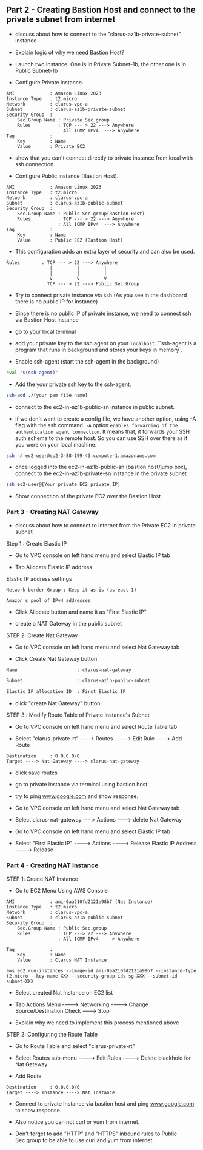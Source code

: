 ## Part 2 - Creating Bastion Host and connect to the private subnet from internet

- discuss about how to connect to the "clarus-az1b-private-subnet" instance

- Explain logic of why we need Bastion Host?

- Launch two Instance. One is in Private Subnet-1b, the other one is in Public Subnet-1b

- Configure Private instance.

```text
AMI             : Amazon Linux 2023
Instance Type   : t2.micro
Network         : clarus-vpc-a
Subnet          : clarus-az1b-private-subnet
Security Group  : 
    Sec.Group Name : Private Sec.group
    Rules          : TCP --- > 22 ---> Anywhere
                     All ICMP IPv4  ---> Anywhere
Tag             :
    Key         : Name
    Value       : Private EC2
```
- show that you can't connect directly to private instance from local with ssh connection.

- Configure Public instance (Bastion Host).

```text
AMI             : Amazon Linux 2023
Instance Type   : t2.micro
Network         : clarus-vpc-a
Subnet          : clarus-az1b-public-subnet
Security Group  : 
    Sec.Group Name : Public Sec.group(Bastion Host)
    Rules          : TCP --- > 22 ---> Anywhere
                   : All ICMP IPv4  ---> Anywhere
Tag             :
    Key         : Name
    Value       : Public EC2 (Bastion Host)
```

- This configuration adds an extra layer of security and can also be used.
```text
Rules        : TCP --- > 22 ---> Anywhere
                |         |         |
                |         |         |
                V         V         V
               TCP --- > 22 ---> Public Sec.Group
``` 
- Try to connect private instance via ssh
  (As you see in the dashboard there is no public IP for instance)

- Since there is no public IP of private instance, we need to connect ssh via Bastion Host instance

- go to your local terminal

- add your private key to the ssh agent on your `localhost`. ``ssh-agent is a program that runs in background and stores your keys in memory`.

- Enable ssh-agent (start the ssh-agent in the background)

```bash
eval "$(ssh-agent)"
```
-  Add the your private ssh key to the ssh-agent.

```bash
ssh-add ./[your pem file name]
```
- connect to the ec2-in-az1b-public-sn instance in public subnet. 

- if we don't want to create a config file, we have another option, using -A flag with the ssh command. `-A` option `enables forwarding of the authentication agent connection`. It means that, it forwards your SSH auth schema to the remote host. So you can use SSH over there as if you were on your local machine.

```bash
ssh -A ec2-user@ec2-3-88-199-43.compute-1.amazonaws.com
```
- once logged into the ec2-in-az1b-public-sn (bastion host/jump box), connect to 
the ec2-in-az1b-private-sn instance in the private subnet 
```bash
ssh ec2-user@[Your private EC2 private IP]
```
- Show connection of the private EC2 over the Bastion Host

### Part 3 - Creating NAT Gateway

-  discuss about how to connect to internet from the Private EC2 in private subnet 

Step 1 : Create Elastic IP

- Go to VPC console on left hand menu and select Elastic IP tab

- Tab Allocate Elastic IP address

Elastic IP address settings

```text
Network border Group : Keep it as is (us-east-1)

Amazon's pool of IPv4 addresses
```
- Click Allocate button and name it as "First Elastic IP"

- create a NAT Gateway in the public subnet

STEP 2: Create Nat Gateway

- Go to VPC console on left hand menu and select Nat Gateway tab

- Click Create Nat Gateway button 
```bash
Name                      : clarus-nat-gateway

Subnet                    : clarus-az1b-public-subnet

Elastic IP allocation ID  : First Elastic IP
```
- click "create Nat Gateway" button

STEP 3 : Modify Route Table of Private Instance's Subnet

- Go to VPC console on left hand menu and select Route Table tab

- Select "clarus-private-rt" ---> Routes ----> Edit Rule ---> Add Route
```
Destination     : 0.0.0.0/0
Target ----> Nat Gateway ----> clarus-nat-gateway
```
- click save routes

- go to private instance via terminal using bastion host

- try to ping www.google.com and show response.

- Go to VPC console on left hand menu and select Nat Gateway tab

- Select clarus-nat-gateway --- > Actions ---> delete Nat Gateway

- Go to VPC console on left hand menu and select Elastic IP tab

- Select "First Elastic IP" ----> Actions ----> Release Elastic IP Address ----> Release 

### Part 4 - Creating NAT Instance

STEP 1: Create NAT Instance

- Go to EC2 Menu Using AWS Console

```text
AMI             : ami-0aa210fd2121a98b7 (Nat Instance)
Instance Type   : t2.micro
Network         : clarus-vpc-a
Subnet          : clarus-az1a-public-subnet
Security Group  : 
    Sec.Group Name : Public Sec.group
    Rules          : TCP ---> 22 ---> Anywhere
                   : All ICMP IPv4  ---> Anywhere

Tag             :
    Key         : Name
    Value       : Clarus NAT Instance
```
```text
aws ec2 run-instances --image-id ami-0aa210fd2121a98b7 --instance-type t2.micro --key-name XXX --security-group-ids sg-XXX --subnet-id subnet-XXX
```
- Select created Nat Instance on EC2 list

- Tab Actions Menu ----> Networking ----> Change Source/Destination Check ---> Stop

- Explain why we need to implement this process mentioned above

STEP 2: Configuring the Route Table

- Go to Route Table and select "clarus-private-rt"

- Select Routes sub-menu ----> Edit Rules ----> Delete blackhole for Nat Gateway

- Add Route
```
Destination     : 0.0.0.0/0
Target ----> Instance ----> Nat Instance
```

- Connect to private Instance via bastion host and ping www.google.com to show response.

- Also notice you can not curl or yum from internet.

- Don't forget to add "HTTP" and "HTTPS" inbound rules to Public Sec.group to be able to use curl and yum from internet. 
